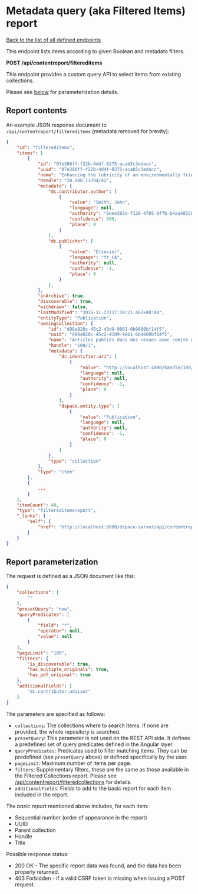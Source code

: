 # Metadata query (aka Filtered Items) report
[Back to the list of all defined endpoints](endpoints.md)

This endpoint lists items according to given Boolean and metadata filters.

**POST /api/contentreport/filtereditems**

This endpoint provides a custom query API to select items from existing collections.

Please see [below](#report-parameterization) for parameterization details.

## Report contents

An example JSON response document to `/api/contentreport/filtereditems` (metadata removed for brevity):
```json
{
    "id": "filtereditems",
    "items": [
        {
            "id": "07e388ff-f22b-4d4f-8275-acab5c3edacc",
            "uuid": "07e388ff-f22b-4d4f-8275-acab5c3edacc",
            "name": "Enhancing the lubricity of an environmentally friendly Swedish diesel fuel MK1",
            "handle": "20.500.11794/42",
            "metadata": {
                "dc.contributor.author": [
                    {
                        "value": "Smith, John",
                        "language": null,
                        "authority": "6eee383a-f126-4705-9ffb-b4aa4832070e",
                        "confidence": 600,
                        "place": 0
                    }
                ],
                "dc.publisher": [
                    {
                        "value": "Elsevier",
                        "language": "fr_CA",
                        "authority": null,
                        "confidence": -1,
                        "place": 0
                    }
                ],
            },
            "inArchive": true,
            "discoverable": true,
            "withdrawn": false,
            "lastModified": "2015-11-23T17:30:21.463+00:00",
            "entityType": "Publication",
            "owningCollection": {
                "id": "d98a828c-45c2-43d9-9861-6b9800bf14f5",
                "uuid": "d98a828c-45c2-43d9-9861-6b9800bf14f5",
                "name": "Articles publiés dans des revues avec comité de lecture",
                "handle": "100/1",
                "metadata": {
                    "dc.identifier.uri": [
                        {
                            "value": "http://localhost:4000/handle/100/1",
                            "language": null,
                            "authority": null,
                            "confidence": -1,
                            "place": 0
                        }
                    ],
                    "dspace.entity.type": [
                        {
                            "value": "Publication",
                            "language": null,
                            "authority": null,
                            "confidence": -1,
                            "place": 0
                        }
                    ]
                },
                "type": "collection"
            },
            "type": "item"
        },
        {
            ...
        }
    ],
    "itemCount": 40,
    "type": "filtereditemsreport",
    "_links": {
        "self": {
            "href": "http://localhost:8080/dspace-server/api/contentreport/filtereditems"
        }
    }
}
```

## Report parameterization

The request is defined as a JSON document like this:
```json
{
    "collections": [
        ""
    ],
    "presetQuery": "new",
    "queryPredicates": [
        {
            "field": "*",
            "operator": null,
            "value": null
        }
    ],
    "pageLimit": "100",
    "filters": {
        "is_discoverable": true,
        "has_multiple_originals": true,
        "has_pdf_original": true
    },
    "additionalFields": [
        "dc.contributor.advisor"
    ]
}
```

The parameters are specified as follows:

* `collections`: The collections where to search items. If none are provided, the whole repository is searched.
* `presetQuery`: This parameter is not used on the REST API side. It defines a predefined set of query predicates
  defined in the Angular layer.
* `queryPredicates`: Predicates used to filter matching items. They can be predefined (see `presetQuery` above)
  or defined specifically by the user.
* `pageLimit`: Maximum number of items per page.
* `filters`: Supplementary filters, these are the same as those available in the Filtered Collections report.
  Please see [/api/contentreport/filteredcollections](contentreport-filteredcollections.md#available-filters) for details.
* `additionalFields`: Fields to add to the basic report for each item included in the report.

The _basic report_ mentioned above includes, for each item:

* Sequential number (order of appearance in the report)
* UUID
* Parent collection
* Handle
* Title

Possible response status:

* 200 OK - The specific report data was found, and the data has been properly returned.
* 403 Forbidden - if a valid CSRF token is missing when issuing a POST request.
